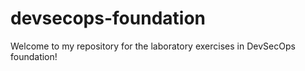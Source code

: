 # devsecops-foundation

Welcome to my repository for the laboratory exercises in DevSecOps foundation!
